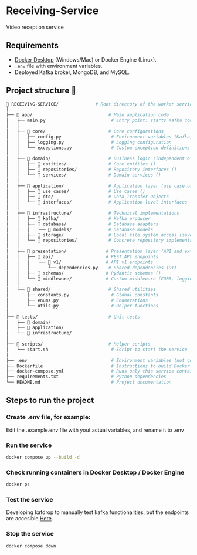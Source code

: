 # Receiving-Service
Video reception service

## Requirements

* [Docker Desktop](https://www.docker.com/products/docker-desktop/) (Windows/Mac) or Docker Engine (Linux).
* `.env` file with environment variables.
* Deployed Kafka broker, MongoDB, and MySQL.

##  Project structure 📁

```bash
📁 RECEIVING-SERVICE/              # Root directory of the worker service
│
├── 📁 app/                             # Main application code
│   ├── main.py                         # Entry point: starts Kafka consumer + FastAPI app
│   │
│   ├── 📁 core/                        # Core configurations
│   │   ├── config.py                   # Environment variables (Kafka, DBs, storage path)
│   │   ├── logging.py                  # Logging configuration
│   │   └── exceptions.py               # Custom exception definitions
│   │
│   ├── 📁 domain/                      # Business logic (independent of tech)
│   │   ├── 📁 entities/                # Core entities ()
│   │   ├── 📁 repositories/            # Repository interfaces ()
│   │   └── 📁 services/                # Domain services ()
│   │
│   ├── 📁 application/                 # Application layer (use case orchestration)
│   │   ├── 📁 use_cases/               # Use cases ()
│   │   ├── 📁 dto/                     # Data Transfer Objects
│   │   └── 📁 interfaces/              # Application-level interfaces
│   │
│   ├── 📁 infrastructure/              # Technical implementations
│   │   ├── 📁 kafka/                   # Kafka producer
│   │   ├── 📁 database/                # Database adapters
│   │   │   └── 📁 models/              # Database models
│   │   ├── 📁 storage/                 # Local file system access (save videos)
│   │   └── 📁 repositories/            # Concrete repository implementations
│   │
│   ├── 📁 presentation/               # Presentation layer (API and external interfaces)
│   │   ├── 📁 api/                    # REST API endpoints
│   │   │   └── 📁 v1/                 # API v1 endpoints
│   │   │       └── dependencies.py    # Shared dependencies (DI)
│   │   ├── 📁 schemas/                # Pydantic schemas ()
│   │   └── 📁 middleware/             # Custom middleware (CORS, logging, error handling)
│   │
│   └── 📁 shared/                      # Shared utilities
│       ├── constants.py                # Global constants
│       ├── enums.py                    # Enumerations
│       └── utils.py                    # Helper functions
│
├── 📁 tests/                           # Unit tests
│   ├── 📁 domain/
│   ├── 📁 application/
│   └── 📁 infrastructure/
│
├── 📁 scripts/                         # Helper scripts
│   └── start.sh                        # Script to start the service
│
├── .env                                # Environment variables (not committed to Git)
├── Dockerfile                          # Instructions to build Docker image
├── docker-compose.yml                  # Runs only this service container
├── requirements.txt                    # Python dependencies
└── README.md                           # Project documentation

```

## Steps to run the project

### Create .env file, for example:

Edit the .example.env file with yout actual variables, and rename it to .env


### Run the service

```bash
docker compose up --build -d
```

### Check running containers in Docker Desktop / Docker Engine

```bash
docker ps
```

### Test the service

Developing kafdrop to manually test kafka functionalities, but the endpoints are accesible [Here](http://localhost:8110).


### Stop the service

```bash
docker compose down
```
